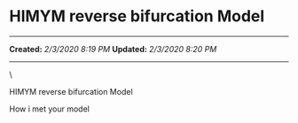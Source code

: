 HIMYM reverse bifurcation Model
===============================

  -------------- --------------------
  **Created:**   *2/3/2020 8:19 PM*
  **Updated:**   *2/3/2020 8:20 PM*
  -------------- --------------------

\

HIMYM reverse bifurcation Model

How i met your model

 
